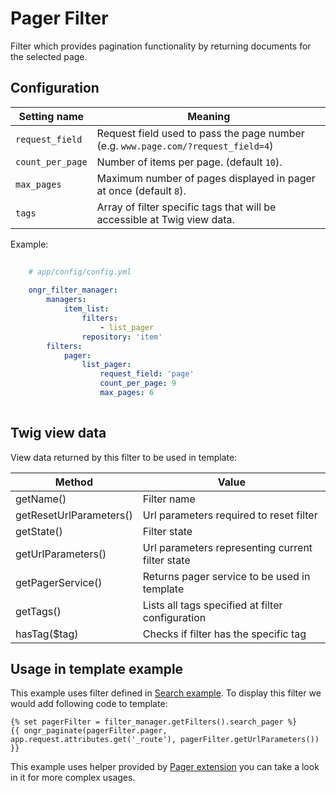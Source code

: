 Pager Filter  
============  
Filter which provides pagination functionality by returning documents for the selected page.

## Configuration  

| Setting name           | Meaning                                                                              |
|------------------------|--------------------------------------------------------------------------------------|
| `request_field`        | Request field used to pass the page number (e.g. `www.page.com/?request_field=4`)    |
| `count_per_page`       | Number of items per page. (default `10`).                                            |
| `max_pages`            | Maximum number of pages displayed in pager at once (default `8`).                    |
| `tags`                 | Array of filter specific tags that will be accessible at Twig view data.             |
  
Example:
  
```yaml
  
    # app/config/config.yml
  
    ongr_filter_manager:
        managers:
            item_list:
                filters:
                    - list_pager
                repository: 'item'
        filters:
            pager:
                list_pager:
                    request_field: 'page'
                    count_per_page: 9
                    max_pages: 6
  
```

## Twig view data

View data returned by this filter to be used in template:

| Method                  | Value                                            |
|-------------------------|--------------------------------------------------|
| getName()               | Filter name                                      |
| getResetUrlParameters() | Url parameters required to reset filter          |
| getState()              | Filter state                                     |
| getUrlParameters()      | Url parameters representing current filter state |
| getPagerService()       | Returns pager service to be used in template     |
| getTags()               | Lists all tags specified at filter configuration |
| hasTag($tag)            | Checks if filter has the specific tag            |

## Usage in template example

This example uses filter defined in [Search example](../search_example.md). To display this filter we would add following code to template:

```twig
{% set pagerFilter = filter_manager.getFilters().search_pager %}
{{ ongr_paginate(pagerFilter.pager, app.request.attributes.get('_route'), pagerFilter.getUrlParameters()) }}
```

This example uses helper provided by [Pager extension](https://github.com/ongr-io/FilterManagerBundle/blob/master/Twig/PagerExtension.php) you can take a look in it for more complex usages.